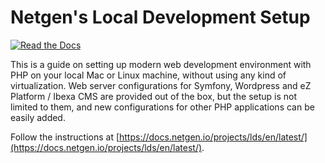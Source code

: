 # Netgen's Local Development Setup

[![Read the Docs](https://img.shields.io/readthedocs/local-development-setup)](https://docs.netgen.io/projects/lds)

This is a guide on setting up modern web development environment with
PHP on your local Mac or Linux machine, without using any kind of
virtualization. Web server configurations for Symfony, Wordpress and
eZ Platform / Ibexa CMS are provided out of the box, but the setup is
not limited to them, and new configurations for other PHP applications
can be easily added.

Follow the instructions at [https://docs.netgen.io/projects/lds/en/latest/](https://docs.netgen.io/projects/lds/en/latest/).

